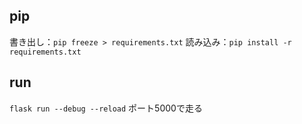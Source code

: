 ## pip
書き出し：`pip freeze > requirements.txt`
読み込み：`pip install -r requirements.txt`

## run
`flask run --debug --reload`
ポート5000で走る
